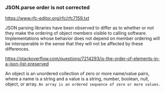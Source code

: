 ### JSON.parse order is not corrected

https://www.rfc-editor.org/rfc/rfc7159.txt

JSON parsing libraries have been observed to differ as to whether or
not they make the ordering of object members visible to calling
software.  Implementations whose behavior does not depend on member
ordering will be interoperable in the sense that they will not be
affected by these differences.

https://stackoverflow.com/questions/7214293/is-the-order-of-elements-in-a-json-list-preserved

An object is an unordered collection of zero or more name/value pairs, where a name is a string and a value is a string, number, boolean, null, object, or array.
`An array is an ordered sequence of zero or more values.`

